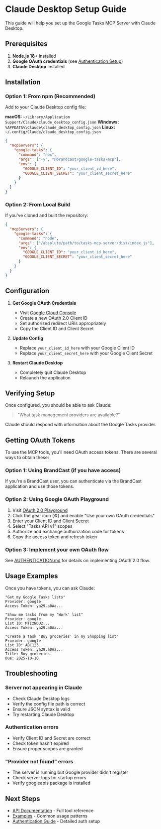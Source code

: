 # Claude Desktop Setup Guide

This guide will help you set up the Google Tasks MCP Server with Claude Desktop.

## Prerequisites

1. **Node.js 18+** installed
2. **Google OAuth credentials** (see [Authentication Setup](./AUTHENTICATION.md))
3. **Claude Desktop** installed

## Installation

### Option 1: From npm (Recommended)

Add to your Claude Desktop config file:

**macOS:** `~/Library/Application Support/Claude/claude_desktop_config.json`
**Windows:** `%APPDATA%\Claude\claude_desktop_config.json`
**Linux:** `~/.config/Claude/claude_desktop_config.json`

```json
{
  "mcpServers": {
    "google-tasks": {
      "command": "npx",
      "args": ["-y", "@brandcast/google-tasks-mcp"],
      "env": {
        "GOOGLE_CLIENT_ID": "your_client_id_here",
        "GOOGLE_CLIENT_SECRET": "your_client_secret_here"
      }
    }
  }
}
```

### Option 2: From Local Build

If you've cloned and built the repository:

```json
{
  "mcpServers": {
    "google-tasks": {
      "command": "node",
      "args": ["/absolute/path/to/tasks-mcp-server/dist/index.js"],
      "env": {
        "GOOGLE_CLIENT_ID": "your_client_id_here",
        "GOOGLE_CLIENT_SECRET": "your_client_secret_here"
      }
    }
  }
}
```

## Configuration

1. **Get Google OAuth Credentials**
   - Visit [Google Cloud Console](https://console.cloud.google.com/apis/credentials)
   - Create a new OAuth 2.0 Client ID
   - Set authorized redirect URIs appropriately
   - Copy the Client ID and Client Secret

2. **Update Config**
   - Replace `your_client_id_here` with your Google Client ID
   - Replace `your_client_secret_here` with your Google Client Secret

3. **Restart Claude Desktop**
   - Completely quit Claude Desktop
   - Relaunch the application

## Verifying Setup

Once configured, you should be able to ask Claude:

> "What task management providers are available?"

Claude should respond with information about the Google Tasks provider.

## Getting OAuth Tokens

To use the MCP tools, you'll need OAuth access tokens. There are several ways to obtain these:

### Option 1: Using BrandCast (if you have access)

If you're a BrandCast user, you can authenticate via the BrandCast application and use those tokens.

### Option 2: Using Google OAuth Playground

1. Visit [OAuth 2.0 Playground](https://developers.google.com/oauthplayground/)
2. Click the gear icon (⚙️) and enable "Use your own OAuth credentials"
3. Enter your Client ID and Client Secret
4. Select "Tasks API v1" scopes
5. Authorize and exchange authorization code for tokens
6. Copy the access token and refresh token

### Option 3: Implement your own OAuth flow

See [AUTHENTICATION.md](./AUTHENTICATION.md) for details on implementing OAuth 2.0 flow.

## Usage Examples

Once you have tokens, you can ask Claude:

```
"Get my Google Tasks lists"
Provider: google
Access Token: ya29.a0Aa...
```

```
"Show me tasks from my 'Work' list"
Provider: google
List ID: MTIzNDU2...
Access Token: ya29.a0Aa...
```

```
"Create a task 'Buy groceries' in my Shopping list"
Provider: google
List ID: ABC123...
Access Token: ya29.a0Aa...
Title: Buy groceries
Due: 2025-10-10
```

## Troubleshooting

### Server not appearing in Claude

- Check Claude Desktop logs
- Verify the config file path is correct
- Ensure JSON syntax is valid
- Try restarting Claude Desktop

### Authentication errors

- Verify Client ID and Secret are correct
- Check token hasn't expired
- Ensure proper scopes are granted

### "Provider not found" errors

- The server is running but Google provider didn't register
- Check server logs for startup errors
- Verify googleapis package is installed

## Next Steps

- [API Documentation](./API.md) - Full tool reference
- [Examples](./EXAMPLES.md) - Common usage patterns
- [Authentication Guide](./AUTHENTICATION.md) - Detailed auth setup
